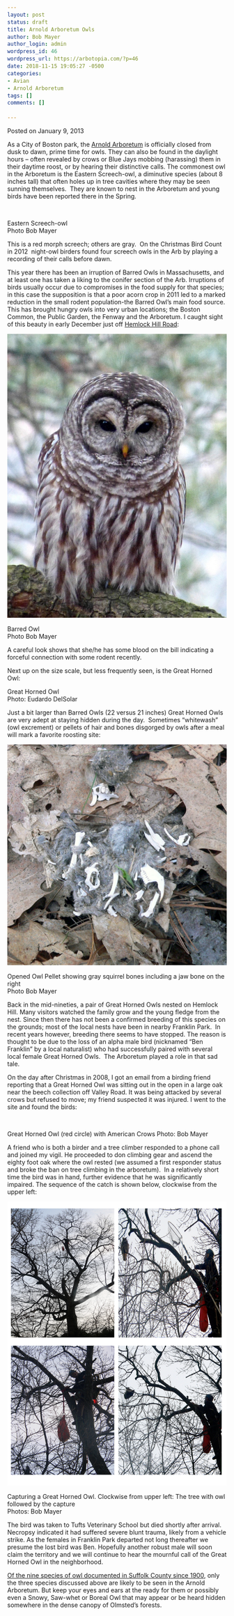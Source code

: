 ```yaml
---
layout: post
status: draft
title: Arnold Arboretum Owls
author: Bob Mayer
author_login: admin
wordpress_id: 46
wordpress_url: https://arbotopia.com/?p=46
date: 2018-11-15 19:05:27 -0500
categories:
- Avian
- Arnold Arboretum
tags: []
comments: []

---
```

<p>Posted on January 9, 2013</a></p>

<p>As a City of Boston park, the <a href="http://www.arboretum.harvard.edu:80/">Arnold Arboretum</a> is officially closed from dusk to dawn, prime time for owls. They can also be found in the daylight hours – often revealed by crows or Blue Jays mobbing (harassing) them in their daytime roost, or by hearing their distinctive calls. The commonest owl in the Arboretum is the Eastern Screech-owl, a diminutive species (about 8 inches tall) that often holes up in tree cavities where they may be seen sunning themselves.  They are known to nest in the Arboretum and young birds have been reported there in the Spring.</p>

<p><!-- wp:image {"id":30,"linkDestination":"custom"} --></p>
<a href="http://www.arbotopia.com/arboretums-owls/p1290535/"><img src="/images/2012/12/P1290535-1024x917.jpg" alt="" class="wp-image-30"/></a>

<p>Eastern Screech-owl<br>Photo Bob Mayer</p>

<p>This is a red morph screech; others are gray.  On the Christmas Bird Count in 2012  night-owl birders found four screech owls in the Arb by playing a recording of their calls before dawn.</p>

<p>This year there has been an irruption of Barred Owls in Massachusetts, and at least one has taken a liking to the conifer section of the Arb. Irruptions of birds usually occur due to compromises in the food supply for that species; in this case the supposition is that a poor acorn crop in 2011 led to a marked reduction in the small rodent population-the Barred Owl’s main food source. This has brought hungry owls into very urban locations; the Boston Common, the Public Garden, the Fenway and the Arboretum. I caught sight of this beauty in early December just off <a href="http://arboretum.harvard.edu/plants/featured-plants/hemlock-hill/" target="_blank" rel="noreferrer noopener">Hemlock Hill Road</a>:</p>

<p><!-- wp:image {"id":35,"linkDestination":"custom"} --></p>
<a href="http://www.arbotopia.com/arnold-arboretum-owls/p1020996-2/"><img src="/images/2012/12/P1020996-792x1024.jpg" alt="" class="wp-image-35"/></a>

<p>Barred Owl<br>Photo Bob Mayer</p>

<p>A careful look shows that she/he has some blood on the bill indicating a forceful connection with some rodent recently.</p>

<p>Next up on the size scale, but less frequently seen, is the Great Horned Owl:</p>

<p>Great Horned Owl<br>Photo: Eudardo DelSolar</p>

<p>Just a bit larger than Barred Owls (22 versus 21 inches) Great Horned Owls are very adept at staying hidden during the day.  Sometimes “whitewash” (owl excrement) or pellets of hair and bones disgorged by owls after a meal will mark a favorite roosting site:</p>

<p><!-- wp:image {"id":37,"linkDestination":"custom"} --></p>
<a href="http://www.arbotopia.com/arnold-arboretum-owls/p1180833/"><img src="/images/2012/12/P1180833-1018x1024.jpg" alt="Opened Owl Pellet Photo Bob Mayer" class="wp-image-37"/></a>

<p>Opened Owl Pellet showing gray squirrel bones including a jaw bone on the right<br>Photo Bob Mayer</p>

<p>Back in the mid-nineties, a pair of Great Horned Owls nested on Hemlock Hill. Many visitors watched the family grow and the young fledge from the nest. Since then there has not been a confirmed breeding of this species on the grounds; most of the local nests have been in nearby Franklin Park.  In recent years however, breeding there seems to have stopped. The reason is thought to be due to the loss of an alpha male bird (nicknamed “Ben Franklin” by a local naturalist) who had successfully paired with several local female Great Horned Owls.  The Arboretum played a role in that sad tale.</p>

<p>On the day after Christmas in 2008, I got an email from a birding friend reporting that a Great Horned Owl was sitting out in the open in a large oak near the beech collection off Valley Road. It was being attacked by several crows but refused to move; my friend suspected it was injured. I went to the site and found the birds:</p>

<p><!-- wp:image {"id":38,"linkDestination":"custom"} --></p>
<a href="http://www.arbotopia.com/arnold-arboretum-owls/p1220371/"><img src="/images/2012/12/P1220371-995x1024.jpg" alt="" class="wp-image-38"/></a>

<p>Great Horned Owl (red circle) with American Crows Photo: Bob Mayer</p>

<p>A friend who is both a birder and a tree climber responded to a phone call and joined my vigil. He proceeded to don climbing gear and ascend the eighty foot oak where the owl rested (we assumed a first responder status and broke the ban on tree climbing in the arboretum).  In a relatively short time the bird was in hand, further evidence that he was significantly impaired. The sequence of the catch is shown below, clockwise from the upper left:</p>

<p><!-- wp:image {"id":56,"linkDestination":"custom"} --></p>
<a href="http://www.arbotopia.com/arnold-arboretum-owls/composite/"><img src="/images/2013/01/composite.jpg" alt="composite" class="wp-image-56"/></a>

<p>Capturing a Great Horned Owl. Clockwise from upper left: The tree with owl followed by the capture<br>Photos: Bob Mayer</p>

<p>The bird was taken to Tufts Veterinary School but died shortly after arrival. Necropsy indicated it had suffered severe blunt trauma, likely from a vehicle strike. As the females in Franklin Park departed not long thereafter we presume the lost bird was Ben. Hopefully another robust male will soon claim the territory and we will continue to hear the mournful call of the Great Horned Owl in the neighborhood.</p>

<p><a href="http://ebird.org/ebird/GuideMe?step=saveChoices&getLocations=counties&parentState=US-MA&bMonth=01&bYear=1900&eMonth=12&eYear=2013&reportType=location&counties=US-MA-025&continue.x=24&continue.y=12" target="_blank" rel="noreferrer noopener">Of the nine species of owl documented in Suffolk County since 1900</a>, only the three species discussed above are likely to be seen in the Arnold Arboretum. But keep your eyes and ears at the ready for them or possibly even a Snowy, Saw-whet or Boreal Owl that may appear or be heard hidden somewhere in the dense canopy of Olmsted’s forests.</p>